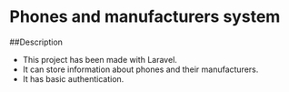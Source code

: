 # Phones and manufacturers system
##Description
- This project has been made with Laravel. <br/>
- It can store information about phones and their manufacturers. <br/>
- It has basic authentication.
